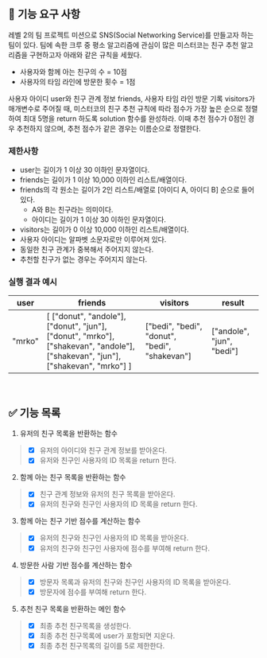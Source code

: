## 🚀 기능 요구 사항

레벨 2의 팀 프로젝트 미션으로 SNS(Social Networking Service)를 만들고자 하는 팀이 있다. 팀에 속한 크루 중 평소 알고리즘에 관심이 많은 미스터코는 친구 추천 알고리즘을 구현하고자 아래와 같은 규칙을 세웠다.

- 사용자와 함께 아는 친구의 수 = 10점
- 사용자의 타임 라인에 방문한 횟수 = 1점

사용자 아이디 user와 친구 관계 정보 friends, 사용자 타임 라인 방문 기록 visitors가 매개변수로 주어질 때, 미스터코의 친구 추천 규칙에 따라 점수가 가장 높은 순으로 정렬하여 최대 5명을 return 하도록 solution 함수를 완성하라. 이때 추천 점수가 0점인 경우 추천하지 않으며, 추천 점수가 같은 경우는 이름순으로 정렬한다.

### 제한사항

- user는 길이가 1 이상 30 이하인 문자열이다.
- friends는 길이가 1 이상 10,000 이하인 리스트/배열이다.
- friends의 각 원소는 길이가 2인 리스트/배열로 [아이디 A, 아이디 B] 순으로 들어있다.
    - A와 B는 친구라는 의미이다.
    - 아이디는 길이가 1 이상 30 이하인 문자열이다.
- visitors는 길이가 0 이상 10,000 이하인 리스트/배열이다.
- 사용자 아이디는 알파벳 소문자로만 이루어져 있다.
- 동일한 친구 관계가 중복해서 주어지지 않는다.
- 추천할 친구가 없는 경우는 주어지지 않는다.

### 실행 결과 예시

| user | friends | visitors | result |
| --- | --- | --- | --- |
| "mrko" | [ ["donut", "andole"], ["donut", "jun"], ["donut", "mrko"], ["shakevan", "andole"], ["shakevan", "jun"], ["shakevan", "mrko"] ] | ["bedi", "bedi", "donut", "bedi", "shakevan"] | ["andole", "jun", "bedi"] |

</br>

## ✅ 기능 목록
1. 유저의 친구 목록을 반환하는 함수
> - [x] 유저의 아이디와 친구 관계 정보를 받아온다.
> - [x] 유저와 친구인 사용자의 ID 목록을 return 한다.
2. 함께 아는 친구 목록을 반환하는 함수
> - [x] 친구 관계 정보와 유저의 친구 목록을 받아온다.
> - [x] 유저의 친구와 친구인 사용자의 ID 목록을 return 한다.
3. 함께 아는 친구 기반 점수를 계산하는 함수
> - [x] 유저의 친구와 친구인 사용자의 ID 목록을 받아온다.
> - [x] 유저의 친구와 친구인 사용자에 점수를 부여해 return 한다.
4. 방문한 사람 기반 점수를 계산하는 함수
> - [x] 방문자 목록과 유저의 친구와 친구인 사용자의 ID 목록을 받아온다.
> - [x] 방문자에 점수를 부여해 return 한다.
5. 추천 친구 목록을 반환하는 메인 함수
> - [x] 최종 추천 친구목록을 생성한다.
> - [x] 최종 추천 친구목록에 user가 포함되면 지운다.
> - [x] 최종 추천 친구목록의 길이를 5로 제한한다.